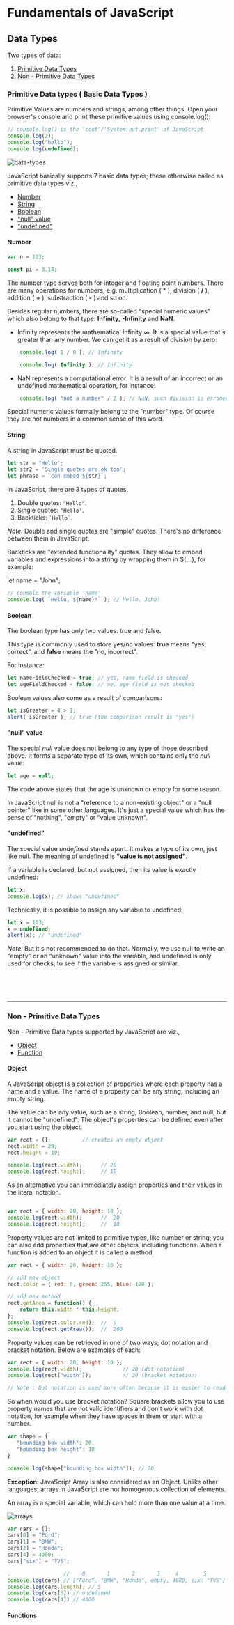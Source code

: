 # Fundamentals of JavaScript

## Data Types

Two types of data: 
1. [Primitive Data Types](#primitive-data-types--basic-data-types-)
2. [Non - Primitive Data Types](#non-primitive-data-types--basic-data-types-)


### Primitive Data types ( Basic Data Types )

Primitive Values are numbers and strings, among other things. Open your browser's console and print these primitive 
values using console.log():

```javascript
// console.log() is the 'cout'/'System.out.print' of JavaScript
console.log(2);  
console.log("hello");
console.log(undefined);
```

![data-types](../assets/data-types.png)

JavaScript basically supports 7 basic data types; these otherwise called as primitive data types viz.,

- [Number](#Number)
- [String](#String)
- [Boolean](#Boolean)
- ["null" value](#null-value)
- ["undefined"](#undefined)

#### Number

```javascript
var n = 123;

const pi = 3.14;
```
The number type serves both for integer and floating point numbers. There are many operations for numbers, 
e.g. multiplication ( * ), division ( **/** ), addition ( **+** ), substraction ( **-** ) and so on.

Besides regular numbers, there are so-called "special numeric values" which also belong to that type: **Infinity**, 
**-Infinity** and **NaN**.

- Infinity represents the mathematical Infinity ∞. It is a special value that's greater than any number.
  We can get it as a result of division by zero:

```javascript
    console.log( 1 / 0 ); // Infinity

    console.log( Infinity ); // Infinity
```

- NaN represents a computational error. It is a result of an incorrect or an undefined mathematical operation, for instance:

```javascript
    console.log( "not a number" / 2 ); // NaN, such division is erroneous
```

Special numeric values formally belong to the "number" type. Of course they are not numbers in a common sense of this word.

#### String

A string in JavaScript must be quoted.

```javascript
let str = "Hello";
let str2 = 'Single quotes are ok too';
let phrase = `can embed ${str}`;
```

In JavaScript, there are 3 types of quotes.

1. Double quotes: ```"Hello"```.
2. Single quotes: ```'Hello'```.
3. Backticks: <code>&#96;Hello&#96;</code>.

*Note:* Double and single quotes are "simple" quotes. There's no difference between them in JavaScript.

Backticks are "extended functionality" quotes. They allow to embed variables and expressions into a string by wrapping them in ${…}, 
for example:

let name = "John";

```javascript
// console the variable 'name'
console.log( `Hello, ${name}!` ); // Hello, John!
```

#### Boolean

The boolean type has only two values: true and false.

This type is commonly used to store yes/no values: **true** means "yes, correct", and **false** means the "no, incorrect".

For instance:

```javascript
let nameFieldChecked = true; // yes, name field is checked
let ageFieldChecked = false; // no, age field is not checked
```

Boolean values also come as a result of comparisons:
```javascript
let isGreater = 4 > 1;
alert( isGreater ); // true (the comparison result is "yes")
```

#### "null" value

The special *null* value does not belong to any type of those described above. 
It forms a separate type of its own, which contains only the *null* value:

```javascript
let age = null;
```
The code above states that the age is unknown or empty for some reason.


In JavaScript null is not a "reference to a non-existing object" or a "null pointer" like in some other languages. It's 
just a special value which has the sense of "nothing", "empty" or "value unknown".


#### "undefined"

The special value *undefined* stands apart. It makes a type of its own, just like null. The meaning of undefined is 
**"value is not assigned"**.

If a variable is declared, but not assigned, then its value is exactly undefined:

```javascript
let x;
console.log(x); // shows "undefined"
```

Technically, it is possible to assign any variable to undefined:

```javascript
let x = 123;
x = undefined;
alert(x); // "undefined"
```

*Note:* But it's not recommended to do that. Normally, we use null to write an "empty" or an "unknown" value into 
the variable, and undefined is only used for checks, to see if the variable is assigned or similar.

<br><br><br><hr>

### Non - Primitive Data Types

Non - Primitive Data types supported by JavaScript are viz.,

- [Object](#Object)
- [Function](#Function)


#### Object

A JavaScript object is a collection of properties where each property has a name and a value.  The name of a property can be 
any string, including an empty string. 

The value can be any value, such as a string, Boolean, number, and null, but it cannot be "undefined". The object's 
properties can be defined even after you start using the object.

```javascript
var rect = {};          // creates an empty object
rect.width = 20;
rect.height = 10;

console.log(rect.width);      // 20
console.log(rect.height);     // 10
```

As an alternative you can immediately assign properties and their values in the literal notation.

```javascript

var rect = { width: 20, height: 10 };
console.log(rect.width);      //  20
console.log(rect.height);     //  10
```

Property values are not limited to primitive types, like number or string; you can also add properties that are other objects, 
including functions. When a function is added to an object it is called a method.

```javascript
var rect = { width: 20, height: 10 };

// add new object
rect.color = { red: 0, green: 255, blue: 128 }; 

// add new method
rect.getArea = function() {                    
    return this.width * this.height;
};
console.log(rect.color.red);  //  0
console.log(rect.getArea());  //  200
```

Property values can be retrieved in one of two ways; dot notation and bracket notation. Below are examples of each:

```javascript
var rect = { width: 20, height: 10 };
console.log(rect.width);             // 20 (dot notation)
console.log(rect["width"]);          // 20 (bracket notation)

// Note : Dot notation is used more often because it is easier to read and more compact. 
```

So when would you use bracket notation?
Square brackets allow you to use property names that are not valid identifiers and don't work with dot notation, 
for example when they have spaces in them or start with a number. 

```javascript
var shape = {
   "bounding box width": 20,                
   "bounding box height": 10
}

console.log(shape["bounding box width"]); // 20

```

**Exception**: JavaScript Array is also considered as an Object. Unlike other languages, arrays in JavaScript are not homogenous 
collection of elements.  

An array is a special variable, which can hold more than one value at a time.

![arrays](../assets/arrays.png)

```javascript
var cars = [];
cars[0] = "Ford"; 
cars[1] = "BMW";
cars[2] = "Honda";
cars[4] = 4000;
cars["six"] = "TVS";

.                 //    0       1       2       3     4        5
console.log(cars) // ["Ford", "BMW", "Honda", empty, 4000, six: "TVS"]
console.log(cars.length); // 5
console.log(cars[3]) // undefined
console.log(cars[4]) // 4000

```


#### Functions
